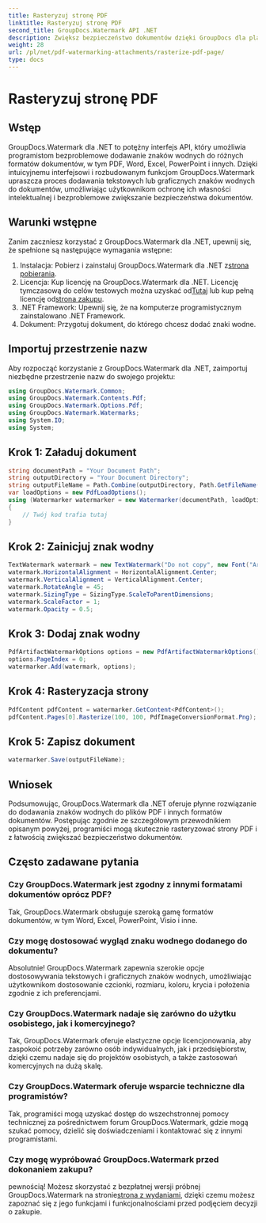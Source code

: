 ```yaml
---
title: Rasteryzuj stronę PDF
linktitle: Rasteryzuj stronę PDF
second_title: GroupDocs.Watermark API .NET
description: Zwiększ bezpieczeństwo dokumentów dzięki GroupDocs dla platformy .NET. Bezproblemowo dodawaj znaki wodne do plików PDF i innych formatów.
weight: 28
url: /pl/net/pdf-watermarking-attachments/rasterize-pdf-page/
type: docs
---
```

# Rasteryzuj stronę PDF

## Wstęp
GroupDocs.Watermark dla .NET to potężny interfejs API, który umożliwia programistom bezproblemowe dodawanie znaków wodnych do różnych formatów dokumentów, w tym PDF, Word, Excel, PowerPoint i innych. Dzięki intuicyjnemu interfejsowi i rozbudowanym funkcjom GroupDocs.Watermark upraszcza proces dodawania tekstowych lub graficznych znaków wodnych do dokumentów, umożliwiając użytkownikom ochronę ich własności intelektualnej i bezproblemowe zwiększanie bezpieczeństwa dokumentów.
## Warunki wstępne
Zanim zaczniesz korzystać z GroupDocs.Watermark dla .NET, upewnij się, że spełnione są następujące wymagania wstępne:
1. Instalacja: Pobierz i zainstaluj GroupDocs.Watermark dla .NET z[strona pobierania](https://releases.groupdocs.com/Watermark/net/).
2.  Licencja: Kup licencję na GroupDocs.Watermark dla .NET. Licencję tymczasową do celów testowych można uzyskać od[Tutaj](https://purchase.groupdocs.com/temporary-license/) lub kup pełną licencję od[strona zakupu](https://purchase.groupdocs.com/buy).
3. .NET Framework: Upewnij się, że na komputerze programistycznym zainstalowano .NET Framework.
4. Dokument: Przygotuj dokument, do którego chcesz dodać znaki wodne.

## Importuj przestrzenie nazw
Aby rozpocząć korzystanie z GroupDocs.Watermark dla .NET, zaimportuj niezbędne przestrzenie nazw do swojego projektu:
```csharp
using GroupDocs.Watermark.Common;
using GroupDocs.Watermark.Contents.Pdf;
using GroupDocs.Watermark.Options.Pdf;
using GroupDocs.Watermark.Watermarks;
using System.IO;
using System;
```
## Krok 1: Załaduj dokument
```csharp
string documentPath = "Your Document Path";
string outputDirectory = "Your Document Directory";
string outputFileName = Path.Combine(outputDirectory, Path.GetFileName(documentPath));
var loadOptions = new PdfLoadOptions();
using (Watermarker watermarker = new Watermarker(documentPath, loadOptions))
{
    // Twój kod trafia tutaj
}
```
## Krok 2: Zainicjuj znak wodny
```csharp
TextWatermark watermark = new TextWatermark("Do not copy", new Font("Arial", 8));
watermark.HorizontalAlignment = HorizontalAlignment.Center;
watermark.VerticalAlignment = VerticalAlignment.Center;
watermark.RotateAngle = 45;
watermark.SizingType = SizingType.ScaleToParentDimensions;
watermark.ScaleFactor = 1;
watermark.Opacity = 0.5;
```
## Krok 3: Dodaj znak wodny
```csharp
PdfArtifactWatermarkOptions options = new PdfArtifactWatermarkOptions();
options.PageIndex = 0;
watermarker.Add(watermark, options);
```
## Krok 4: Rasteryzacja strony
```csharp
PdfContent pdfContent = watermarker.GetContent<PdfContent>();
pdfContent.Pages[0].Rasterize(100, 100, PdfImageConversionFormat.Png);
```
## Krok 5: Zapisz dokument
```csharp
watermarker.Save(outputFileName);
```

## Wniosek
Podsumowując, GroupDocs.Watermark dla .NET oferuje płynne rozwiązanie do dodawania znaków wodnych do plików PDF i innych formatów dokumentów. Postępując zgodnie ze szczegółowym przewodnikiem opisanym powyżej, programiści mogą skutecznie rasteryzować strony PDF i z łatwością zwiększać bezpieczeństwo dokumentów.
## Często zadawane pytania
### Czy GroupDocs.Watermark jest zgodny z innymi formatami dokumentów oprócz PDF?
Tak, GroupDocs.Watermark obsługuje szeroką gamę formatów dokumentów, w tym Word, Excel, PowerPoint, Visio i inne.
### Czy mogę dostosować wygląd znaku wodnego dodanego do dokumentu?
Absolutnie! GroupDocs.Watermark zapewnia szerokie opcje dostosowywania tekstowych i graficznych znaków wodnych, umożliwiając użytkownikom dostosowanie czcionki, rozmiaru, koloru, krycia i położenia zgodnie z ich preferencjami.
### Czy GroupDocs.Watermark nadaje się zarówno do użytku osobistego, jak i komercyjnego?
Tak, GroupDocs.Watermark oferuje elastyczne opcje licencjonowania, aby zaspokoić potrzeby zarówno osób indywidualnych, jak i przedsiębiorstw, dzięki czemu nadaje się do projektów osobistych, a także zastosowań komercyjnych na dużą skalę.
### Czy GroupDocs.Watermark oferuje wsparcie techniczne dla programistów?
Tak, programiści mogą uzyskać dostęp do wszechstronnej pomocy technicznej za pośrednictwem forum GroupDocs.Watermark, gdzie mogą szukać pomocy, dzielić się doświadczeniami i kontaktować się z innymi programistami.
### Czy mogę wypróbować GroupDocs.Watermark przed dokonaniem zakupu?
 pewnością! Możesz skorzystać z bezpłatnej wersji próbnej GroupDocs.Watermark na stronie[strona z wydaniami](https://releases.groupdocs.com/), dzięki czemu możesz zapoznać się z jego funkcjami i funkcjonalnościami przed podjęciem decyzji o zakupie.